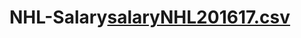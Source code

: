 # NHL-Salary[salaryNHL201617.csv](https://github.com/calmiller43/NHL-Salary/files/8666521/salaryNHL201617.csv)
